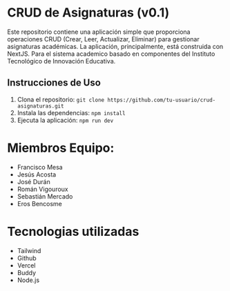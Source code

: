 # CRUD de Asignaturas (v0.1)

Este repositorio contiene una aplicación simple que proporciona operaciones CRUD (Crear, Leer, Actualizar, Eliminar) para gestionar asignaturas académicas. La aplicación, principalmente, está construida con NextJS.
Para el sistema academico basado en componentes del Instituto Tecnológico de Innovación Educativa.

## Instrucciones de Uso

1. Clona el repositorio: `git clone https://github.com/tu-usuario/crud-asignaturas.git`
2. Instala las dependencias: `npm install`
3. Ejecuta la aplicación: `npm run dev`

# Miembros Equipo:

* Francisco Mesa
* Jesús Acosta
* José Durán
* Román Vigouroux
* Sebastián Mercado
* Eros Bencosme

# Tecnologias utilizadas

* Tailwind
* Github
* Vercel
* Buddy
* Node.js

